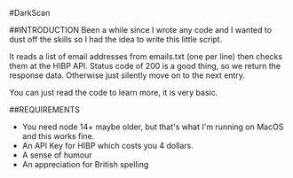 #DarkScan

##INTRODUCTION
Been a while since I wrote any code and I wanted to dust off the skills so I had the idea to write this little script.

It reads a list of email addresses from emails.txt (one per line) then checks them at the HIBP API. Status code of 200 is a good thing, so we return the response data. Otherwise just silently move on to the next entry.

You can just read the code to learn more, it is very basic.

##REQUIREMENTS
* You need node 14+ maybe older, but that's what I'm running on MacOS and this works fine.
* An API Key for HIBP which costs you 4 dollars.
* A sense of humour
* An appreciation for British spelling
